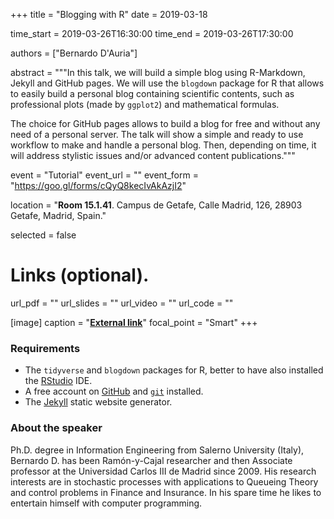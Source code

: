 +++
title = "Blogging with R"
date = 2019-03-18

time_start = 2019-03-26T16:30:00
time_end = 2019-03-26T17:30:00

authors = ["Bernardo D'Auria"]

abstract = """In this talk, we will build a simple blog using R-Markdown, Jekyll and GitHub pages. We will use the `blogdown` package for R that allows to easily build a personal blog containing scientific contents, such as professional plots (made by `ggplot2`) and mathematical formulas.

The choice for GitHub pages allows to build a blog for free and without any need of a personal server. The talk will show a simple and ready to use workflow to make and handle a personal blog. Then, depending on time, it will address stylistic issues and/or advanced content publications."""

event = "Tutorial"
event_url = ""
event_form = "https://goo.gl/forms/cQyQ8kecIvAkAzjI2"

location = "**Room 15.1.41**. Campus de Getafe, Calle Madrid, 126, 28903 Getafe, Madrid, Spain."

selected = false

# Links (optional).
url_pdf = ""
url_slides = ""
url_video = ""
url_code = ""

[image]
  caption = "[**External link**](http://portal.uc3m.es/portal/page/portal/dpto_estadistica/personal/bernardo_d_auria)"
  focal_point = "Smart" 
+++

### Requirements

- The `tidyverse` and `blogdown` packages for R, better to have also installed the [RStudio](https://www.rstudio.com/) IDE.
- A free account on [GitHub](https://github.com/) and [`git`](https://git-scm.com/downloads) installed.
- The [Jekyll](https://jekyllrb.com/docs/installation/) static website generator.

### About the speaker

Ph.D. degree in Information Engineering from Salerno University (Italy), Bernardo D. has been Ramón-y-Cajal researcher and then Associate professor at the Universidad Carlos III de Madrid since 2009. His research interests are in stochastic processes with applications to Queueing Theory and control problems in Finance and Insurance. In his spare time he likes to entertain himself with computer programming.
